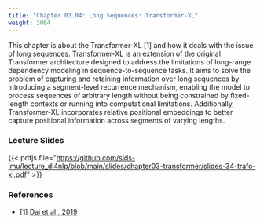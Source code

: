 ```yaml
---
title: "Chapter 03.04: Long Sequences: Transformer-XL"
weight: 3004
---
```

This chapter is about the Transformer-XL [1] and how it deals with the issue of long sequences. Transformer-XL is an extension of the original Transformer architecture designed to address the limitations of long-range dependency modeling in sequence-to-sequence tasks. It aims to solve the problem of capturing and retaining information over long sequences by introducing a segment-level recurrence mechanism, enabling the model to process sequences of arbitrary length without being constrained by fixed-length contexts or running into computational limitations. Additionally, Transformer-XL incorporates relative positional embeddings to better capture positional information across segments of varying lengths. 

<!--more-->

<!--
### Lecture video
{{< video id="TfrSKiOecWI" >}}
-->

### Lecture Slides
{{< pdfjs file="https://github.com/slds-lmu/lecture_dl4nlp/blob/main/slides/chapter03-transformer/slides-34-trafo-xl.pdf" >}}

### References 

- [1] [Dai et al., 2019](https://arxiv.org/abs/1901.02860)
